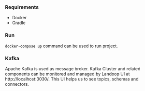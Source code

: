 ### Requirements

- Docker
- Gradle

### Run

```docker-compose up``` command can be used to run project.

### Kafka

Apache Kafka is used as message broker. Kafka Cluster and related components can be monitored and managed by Landoop UI at http://localhost:3030/. This UI helps us to see topics, schemas and connectors.